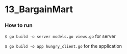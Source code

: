 # 13_BargainMart

### How to run
`$ go build -o server models.go views.go` for server

`$ go build -o app hungry_client.go` for the application
